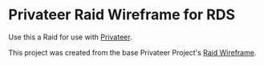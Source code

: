 # Privateer Raid Wireframe for RDS

Use this a Raid for use with [Privateer](https://www.github.com/privateerproj/privateer).

This project was created from the base Privateer Project's [Raid Wireframe](https://www.github.com/privateerproj/raid-wireframe).
